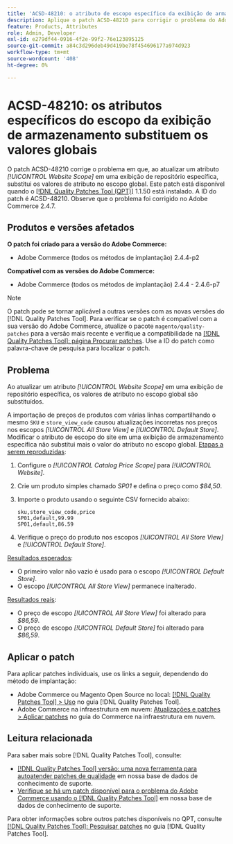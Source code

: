 ```yaml
---
title: 'ACSD-48210: o atributo de escopo específico da exibição de armazenamento substitui os valores globais'
description: Aplique o patch ACSD-48210 para corrigir o problema do Adobe Commerce de atualizar um atributo *[!UICONTROL Website Scope]* em uma exibição de repositório específica que substitui os valores de atributo no escopo global.
feature: Products, Attributes
role: Admin, Developer
exl-id: e279df44-0916-4f2e-99f2-76e123895125
source-git-commit: a84c3d296deb49d419be78f454696177a974d923
workflow-type: tm+mt
source-wordcount: '408'
ht-degree: 0%

---
```


# ACSD-48210: os atributos específicos do escopo da exibição de armazenamento substituem os valores globais

O patch ACSD-48210 corrige o problema em que, ao atualizar um atributo *[!UICONTROL Website Scope]* em uma exibição de repositório específica, substitui os valores de atributo no escopo global. Este patch está disponível quando o [[!DNL Quality Patches Tool (QPT)]](/help/announcements/adobe-commerce-announcements/magento-quality-patches-released-new-tool-to-self-serve-quality-patches.md) 1.1.50 está instalado. A ID do patch é ACSD-48210. Observe que o problema foi corrigido no Adobe Commerce 2.4.7.

## Produtos e versões afetados

**O patch foi criado para a versão do Adobe Commerce:**

* Adobe Commerce (todos os métodos de implantação) 2.4.4-p2

**Compatível com as versões do Adobe Commerce:**

* Adobe Commerce (todos os métodos de implantação) 2.4.4 - 2.4.6-p7

>[!NOTE]
>
>O patch pode se tornar aplicável a outras versões com as novas versões do [!DNL Quality Patches Tool]. Para verificar se o patch é compatível com a sua versão do Adobe Commerce, atualize o pacote `magento/quality-patches` para a versão mais recente e verifique a compatibilidade na [[!DNL Quality Patches Tool]: página Procurar patches](https://experienceleague.adobe.com/tools/commerce-quality-patches/index.html). Use a ID do patch como palavra-chave de pesquisa para localizar o patch.

## Problema

Ao atualizar um atributo *[!UICONTROL Website Scope]* em uma exibição de repositório específica, os valores de atributo no escopo global são substituídos.

A importação de preços de produtos com várias linhas compartilhando o mesmo `SKU` e `store_view_code` causou atualizações incorretas nos preços nos escopos *[!UICONTROL All Store View]* e *[!UICONTROL Default Store]*. Modificar o atributo de escopo do site em uma exibição de armazenamento específica não substitui mais o valor do atributo no escopo global.
<u>Etapas a serem reproduzidas</u>:

1. Configure o *[!UICONTROL Catalog Price Scope]* para *[!UICONTROL Website]*.
1. Crie um produto simples chamado *SP01* e defina o preço como *$84,50*.
1. Importe o produto usando o seguinte CSV fornecido abaixo:

   ```
   sku,store_view_code,price
   SP01,default,99.99
   SP01,default,86.59
   ```

1. Verifique o preço do produto nos escopos *[!UICONTROL All Store View]* e *[!UICONTROL Default Store]*.

<u>Resultados esperados</u>:

* O primeiro valor não vazio é usado para o escopo *[!UICONTROL Default Store]*.
* O escopo *[!UICONTROL All Store View]* permanece inalterado.

<u>Resultados reais</u>:

* O preço de escopo *[!UICONTROL All Store View]* foi alterado para *$86,59*.
* O preço de escopo *[!UICONTROL Default Store]* foi alterado para *$86,59*.

## Aplicar o patch

Para aplicar patches individuais, use os links a seguir, dependendo do método de implantação:

* Adobe Commerce ou Magento Open Source no local: [[!DNL Quality Patches Tool] > Uso](https://experienceleague.adobe.com/docs/commerce-operations/tools/quality-patches-tool/usage.html) no guia [!DNL Quality Patches Tool].
* Adobe Commerce na infraestrutura em nuvem: [Atualizações e patches > Aplicar patches](https://experienceleague.adobe.com/docs/commerce-cloud-service/user-guide/develop/upgrade/apply-patches.html) no guia do Commerce na infraestrutura em nuvem.

## Leitura relacionada

Para saber mais sobre [!DNL Quality Patches Tool], consulte:

* [[!DNL Quality Patches Tool] versão: uma nova ferramenta para autoatender patches de qualidade](/help/announcements/adobe-commerce-announcements/magento-quality-patches-released-new-tool-to-self-serve-quality-patches.md) em nossa base de dados de conhecimento de suporte.
* [Verifique se há um patch disponível para o problema do Adobe Commerce usando o [!DNL Quality Patches Tool]](/help/support-tools/patches-available-in-qpt-tool/check-patch-for-magento-issue-with-magento-quality-patches.md) em nossa base de dados de conhecimento de suporte.

Para obter informações sobre outros patches disponíveis no QPT, consulte [[!DNL Quality Patches Tool]: Pesquisar patches](https://experienceleague.adobe.com/tools/commerce-quality-patches/index.html) no guia [!DNL Quality Patches Tool].
